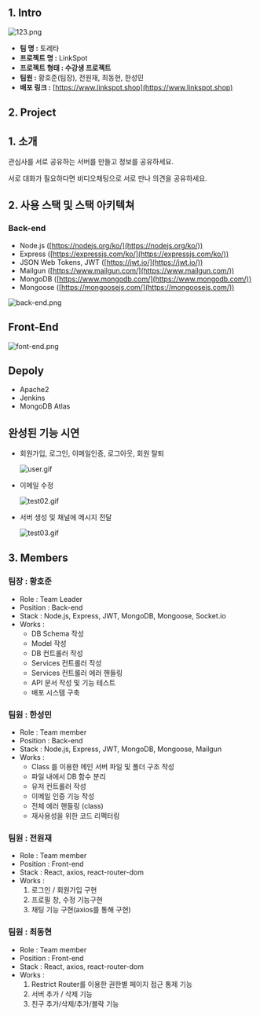 ## 1. Intro

![123.png](https://codestates.notion.site/image/https%3A%2F%2Fs3-us-west-2.amazonaws.com%2Fsecure.notion-static.com%2F4f306f6f-a84f-4798-968d-06fadfe372a7%2F123.png?table=block&id=c2ed13d0-81e4-4f42-937b-53f4dba3506d&spaceId=82d63a72-8254-4cde-bf1e-b2597b7c099c&width=670&userId=&cache=v2)

- **팀 명 :** 토레타
- **프로젝트 명 :** LinkSpot
- **프로젝트 형태 : 수강생 프로젝트**
- **팀원 :** 황호준(팀장), 전원재, 최동현, 한성민
- **배포 링크 :** [https://www.linkspot.shop](https://www.linkspot.shop)

## 2. Project

## 1. 소개

관심사를 서로 공유하는 서버를 만들고 정보를 공유하세요.

서로 대화가 필요하다면 비디오채팅으로 서로 만나 의견을 공유하세요.

## 2. 사용 스택 및 스택 아키텍쳐

### Back-end

- Node.js ([https://nodejs.org/ko/](https://nodejs.org/ko/))
- Express ([https://expressjs.com/ko/](https://expressjs.com/ko/))
- JSON Web Tokens, JWT ([https://jwt.io/](https://jwt.io/))
- Mailgun ([https://www.mailgun.com/](https://www.mailgun.com/))
- MongoDB ([https://www.mongodb.com/](https://www.mongodb.com/))
- Mongoose ([https://mongoosejs.com/](https://mongoosejs.com/))

![back-end.png](https://codestates.notion.site/image/https%3A%2F%2Fs3-us-west-2.amazonaws.com%2Fsecure.notion-static.com%2F01638e82-2cdd-4407-8ea4-a02f58cb44c2%2Fback-end.png?table=block&id=a7f47956-08e9-4526-bec6-e90428d719d0&spaceId=82d63a72-8254-4cde-bf1e-b2597b7c099c&width=860&userId=&cache=v2)

## Front-End

![font-end.png](https://codestates.notion.site/image/https%3A%2F%2Fs3-us-west-2.amazonaws.com%2Fsecure.notion-static.com%2Fa4014ab1-ac2f-496a-939d-eef634e76c20%2Ffont-end.png?table=block&id=178203e5-24e9-48b6-a85e-9f0afe08fa14&spaceId=82d63a72-8254-4cde-bf1e-b2597b7c099c&width=960&userId=&cache=v2)

## Depoly

- Apache2
- Jenkins
- MongoDB Atlas

## 완성된 기능 시연

- 회원가입, 로그인, 이메일인증, 로그아웃, 회원 탈퇴
    
    ![user.gif](https://codestates.notion.site/image/https%3A%2F%2Fs3-us-west-2.amazonaws.com%2Fsecure.notion-static.com%2F651cc954-cd52-4767-b3b2-45d80dd65fe1%2Fuser.gif?table=block&id=1f103b8b-0e98-444d-bd13-60c4184764dc&spaceId=82d63a72-8254-4cde-bf1e-b2597b7c099c&userId=&cache=v2)
    
- 이메일 수정
    
    ![test02.gif](https://codestates.notion.site/image/https%3A%2F%2Fs3-us-west-2.amazonaws.com%2Fsecure.notion-static.com%2Fcb1397b5-d116-4a05-a52b-3df10683d5e3%2Ftest02.gif?table=block&id=e2453cfb-23a0-4a52-a1d2-4072f4446f8e&spaceId=82d63a72-8254-4cde-bf1e-b2597b7c099c&userId=&cache=v2)
    
- 서버 생성 및 채널에 메시지 전달
    
    ![test03.gif](https://codestates.notion.site/image/https%3A%2F%2Fs3-us-west-2.amazonaws.com%2Fsecure.notion-static.com%2Fe6e2e758-fc30-4e9f-be9b-6a159a8c9fd8%2Ftest03.gif?table=block&id=d9f97bbd-c98c-4b65-833b-ff7876433df4&spaceId=82d63a72-8254-4cde-bf1e-b2597b7c099c&userId=&cache=v2)
    
## 3. Members

### 팀장 : 황호준

- Role : Team Leader
- Position : Back-end
- Stack : Node.js, Express, JWT, MongoDB, Mongoose, Socket.io
- Works :
    - DB Schema 작성
    - Model 작성
    - DB 컨트롤러 작성
    - Services 컨트롤러 작성
    - Services 컨트롤러 에러 핸들링
    - API 문서 작성 및 기능 테스트
    - 배포 시스템 구축


### 팀원 : 한성민

- Role : Team member
- Position : Back-end
- Stack : Node.js, Express, JWT, MongoDB, Mongoose, Mailgun
- Works :
    - Class 를 이용한 메인 서버 파일 및 폴더 구조 작성
    - 파일 내에서 DB 함수 분리
    - 유저 컨트롤러 작성
    - 이메일 인증 기능 작성
    - 전체 에러 핸들링 (class)
    - 재사용성을 위한 코드 리펙터링

### 팀원 : 전원재

- Role : Team member
- Position : Front-end
- Stack : React, axios, react-router-dom
- Works :
    1. 로그인 / 회원가입 구현
    2. 프로필 창, 수정 기능구현
    3. 채팅 기능 구현(axios를 통해 구현)

### 팀원 : 최동현

- Role : Team member
- Position : Front-end
- Stack : React, axios, react-router-dom
- Works :
    1. Restrict Router를 이용한 권한별 페이지 접근 통제 기능
    2. 서버 추가 / 삭제 기능
    3. 친구 추가/삭제/추가/블락 기능
